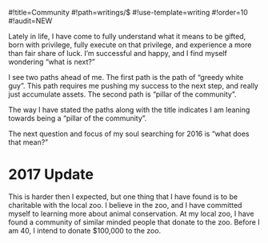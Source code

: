 #!title=Community
#!path=writings/$
#!use-template=writing
#!order=10
#!audit=NEW

Lately in life, I have come to fully understand what it means to be gifted, born with privilege, fully execute on that privilege, and experience a more than fair share of luck. I’m successful and happy, and I find myself wondering “what is next?”

I see two paths ahead of me. The first path is the path of “greedy white guy”. This path requires me pushing my success to the next step, and really just accumulate assets. The second path is “pillar of the community”.

The way I have stated the paths along with the title indicates I am leaning towards being a “pillar of the community”.

The next question and focus of my soul searching for 2016 is “what does that mean?”

# 2017 Update

This is harder then I expected, but one thing that I have found is to be charitable with the local zoo. I believe in the zoo, and I have committed myself to learning more about animal conservation. At my local zoo, I have found a community of similar minded people that donate to the zoo. Before I am 40, I intend to donate $100,000 to the zoo.
